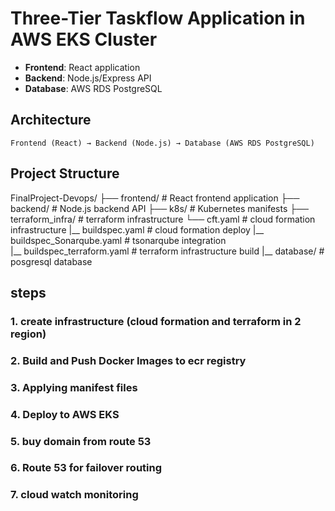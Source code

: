 # Three-Tier Taskflow Application in AWS EKS Cluster

- **Frontend**: React application
- **Backend**: Node.js/Express API
- **Database**: AWS RDS PostgreSQL

## Architecture

```
Frontend (React) → Backend (Node.js) → Database (AWS RDS PostgreSQL)
```

## Project Structure

FinalProject-Devops/
├── frontend/                   # React frontend application
├── backend/                    # Node.js backend API
├── k8s/                        # Kubernetes manifests
├── terraform_infra/            # terraform infrastructure
└── cft.yaml                    # cloud formation infrastructure
|__ buildspec.yaml              # cloud formation deploy
|__ buildspec_Sonarqube.yaml    # tsonarqube integration      
|__ buildspec_terraform.yaml    # terraform infrastructure build 
|__ database/                   # posgresql database


## steps

### 1. create infrastructure (cloud formation and terraform in 2 region)
### 2. Build and Push Docker Images to ecr registry
### 3. Applying manifest files
### 4. Deploy to AWS EKS
### 5. buy domain from route 53
### 6. Route 53 for failover routing
### 7. cloud watch monitoring
